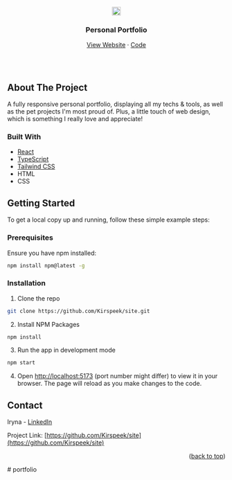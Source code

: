 <div id="top"></div>

<br />
<div align="center">
  <a href="https://www.kirspeek.dev/">
    <img src="src/assets/23.png" alt="Logo" height="20px" width="auto" >
  </a>
  
  <h3 align="center">Personal Portfolio</h3>
  <p align="center">
    <a href="https://www.kirspeek.dev/">View Website</a>
    ·
    <a href="https://github.com/Kirspeek/site">Code</a>
  </p>
</div>

<br /><br />

<!-- ABOUT THE PROJECT -->

## About The Project

<p align="center">
   <a href="https://www.kirspeek.dev/">

  </a>
</p>

A fully responsive personal portfolio, displaying all my techs & tools, as well as the pet projects I'm most proud of.
Plus, a little touch of web design, which is something I really love and appreciate!

### Built With

- [React](https://reactjs.org/)
- [TypeScript](https://www.typescriptlang.org/)
- [Tailwind CSS](https://tailwindcss.com/)
- HTML
- CSS

<!-- GETTING STARTED -->

## Getting Started

To get a local copy up and running, follow these simple example steps:

### Prerequisites

Ensure you have npm installed:

```sh
npm install npm@latest -g
```

### Installation

1. Clone the repo

```sh
git clone https://github.com/Kirspeek/site.git
```

2. Install NPM Packages

```sh
npm install
```

3. Run the app in development mode

```sh
npm start
```

4. Open [http://localhost:5173](http://localhost:5173) (port number might differ) to view it in your browser. The page will reload as you make changes to the code.

## Contact

Iryna - [LinkedIn](https://www.linkedin.com/in/irynacherepenko/)

Project Link: [https://github.com/Kirspeek/site](https://github.com/Kirspeek/site)

<p align="right">(<a href="#top">back to top</a>)</p>
# portfolio
